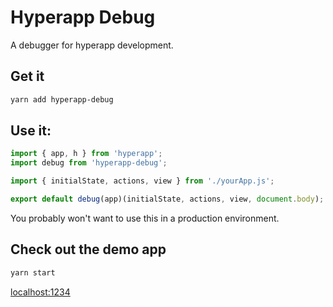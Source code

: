 # Hyperapp Debug

A debugger for hyperapp development.


## Get it

```bash
yarn add hyperapp-debug
```

## Use it:

```javascript
import { app, h } from 'hyperapp';
import debug from 'hyperapp-debug';

import { initialState, actions, view } from './yourApp.js';

export default debug(app)(initialState, actions, view, document.body);
```

You probably won't want to use this in a production environment.

## Check out the demo app

```bash
yarn start
```

[localhost:1234](http://localhost:1234)
